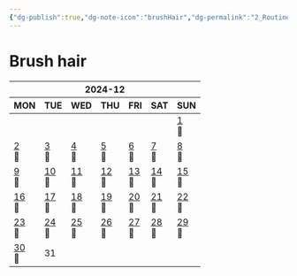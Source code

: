 ```yaml
---
{"dg-publish":true,"dg-note-icon":"brushHair","dg-permalink":"2_Routine/3_Monthly/Overview/brushHair","tags":["monthly","brushHair","overview"],"permalink":"/2_Routine/3_Monthly/Overview/brushHair/","dgPassFrontmatter":true,"noteIcon":"brushHair"}
---
```


# Brush hair
<table class="habitt" style="width: 100%;"><thead><tr><th class="habitt-head" colspan="7">2024-12</th></tr><tr><th class="habitt-th habitt-th-0">MON</th><th class="habitt-th habitt-th-1">TUE</th><th class="habitt-th habitt-th-2">WED</th><th class="habitt-th habitt-th-3">THU</th><th class="habitt-th habitt-th-4">FRI</th><th class="habitt-th habitt-th-5">SAT</th><th class="habitt-th habitt-th-6">SUN</th></tr></thead><tbody><tr><td class="habitt-td habitt-td--disabled "><div class="habitt-c"><div class="habitt-date"></div><div class="habitt-dots"></div></div></td><td class="habitt-td habitt-td--disabled "><div class="habitt-c"><div class="habitt-date"></div><div class="habitt-dots"></div></div></td><td class="habitt-td habitt-td--disabled "><div class="habitt-c"><div class="habitt-date"></div><div class="habitt-dots"></div></div></td><td class="habitt-td habitt-td--disabled "><div class="habitt-c"><div class="habitt-date"></div><div class="habitt-dots"></div></div></td><td class="habitt-td habitt-td--disabled "><div class="habitt-c"><div class="habitt-date"></div><div class="habitt-dots"></div></div></td><td class="habitt-td habitt-td--disabled "><div class="habitt-c"><div class="habitt-date"></div><div class="habitt-dots"></div></div></td><td class="habitt-td habitt-td--1 habitt-td--checked"><div class="habitt-c"><div class="habitt-date"><a class="internal-link" data-href="2_Routine/1_Daily/Health/2024-12-01.md" target="_blank" rel="noopener" href="2_Routine/1_Daily/Health/2024-12-01.md">1</a></div><div class="habitt-dots"><div class="habit-content">🪮
</div></div></div></td></tr><tr><td class="habitt-td habitt-td--2 habitt-td--checked"><div class="habitt-c"><div class="habitt-date"><a class="internal-link" data-href="2_Routine/1_Daily/Health/2024-12-02.md" target="_blank" rel="noopener" href="2_Routine/1_Daily/Health/2024-12-02.md">2</a></div><div class="habitt-dots"><div class="habit-content">🪮
</div></div></div></td><td class="habitt-td habitt-td--3 habitt-td--checked"><div class="habitt-c"><div class="habitt-date"><a class="internal-link" data-href="2_Routine/1_Daily/Health/2024-12-03.md" target="_blank" rel="noopener" href="2_Routine/1_Daily/Health/2024-12-03.md">3</a></div><div class="habitt-dots"><div class="habit-content">🪮
</div></div></div></td><td class="habitt-td habitt-td--4 habitt-td--checked"><div class="habitt-c"><div class="habitt-date"><a class="internal-link" data-href="2_Routine/1_Daily/Health/2024-12-04.md" target="_blank" rel="noopener" href="2_Routine/1_Daily/Health/2024-12-04.md">4</a></div><div class="habitt-dots"><div class="habit-content">🪮
</div></div></div></td><td class="habitt-td habitt-td--5 habitt-td--checked"><div class="habitt-c"><div class="habitt-date"><a class="internal-link" data-href="2_Routine/1_Daily/Health/2024-12-05.md" target="_blank" rel="noopener" href="2_Routine/1_Daily/Health/2024-12-05.md">5</a></div><div class="habitt-dots"><div class="habit-content">🪮
</div></div></div></td><td class="habitt-td habitt-td--6 habitt-td--checked"><div class="habitt-c"><div class="habitt-date"><a class="internal-link" data-href="2_Routine/1_Daily/Health/2024-12-06.md" target="_blank" rel="noopener" href="2_Routine/1_Daily/Health/2024-12-06.md">6</a></div><div class="habitt-dots"><div class="habit-content">🪮
</div></div></div></td><td class="habitt-td habitt-td--7 habitt-td--checked"><div class="habitt-c"><div class="habitt-date"><a class="internal-link" data-href="2_Routine/1_Daily/Health/2024-12-07.md" target="_blank" rel="noopener" href="2_Routine/1_Daily/Health/2024-12-07.md">7</a></div><div class="habitt-dots"><div class="habit-content">🪮
</div></div></div></td><td class="habitt-td habitt-td--8 habitt-td--checked"><div class="habitt-c"><div class="habitt-date"><a class="internal-link" data-href="2_Routine/1_Daily/Health/2024-12-08.md" target="_blank" rel="noopener" href="2_Routine/1_Daily/Health/2024-12-08.md">8</a></div><div class="habitt-dots"><div class="habit-content">🪮
</div></div></div></td></tr><tr><td class="habitt-td habitt-td--9 habitt-td--checked"><div class="habitt-c"><div class="habitt-date"><a class="internal-link" data-href="2_Routine/1_Daily/Health/2024-12-09.md" target="_blank" rel="noopener" href="2_Routine/1_Daily/Health/2024-12-09.md">9</a></div><div class="habitt-dots"><div class="habit-content">🪮
</div></div></div></td><td class="habitt-td habitt-td--10 habitt-td--checked"><div class="habitt-c"><div class="habitt-date"><a class="internal-link" data-href="2_Routine/1_Daily/Health/2024-12-10.md" target="_blank" rel="noopener" href="2_Routine/1_Daily/Health/2024-12-10.md">10</a></div><div class="habitt-dots"><div class="habit-content">🪮
</div></div></div></td><td class="habitt-td habitt-td--11 habitt-td--checked"><div class="habitt-c"><div class="habitt-date"><a class="internal-link" data-href="2_Routine/1_Daily/Health/2024-12-11.md" target="_blank" rel="noopener" href="2_Routine/1_Daily/Health/2024-12-11.md">11</a></div><div class="habitt-dots"><div class="habit-content">🪮
</div></div></div></td><td class="habitt-td habitt-td--12 habitt-td--checked"><div class="habitt-c"><div class="habitt-date"><a class="internal-link" data-href="2_Routine/1_Daily/Health/2024-12-12.md" target="_blank" rel="noopener" href="2_Routine/1_Daily/Health/2024-12-12.md">12</a></div><div class="habitt-dots"><div class="habit-content">🪮
</div></div></div></td><td class="habitt-td habitt-td--13 habitt-td--checked"><div class="habitt-c"><div class="habitt-date"><a class="internal-link" data-href="2_Routine/1_Daily/Health/2024-12-13.md" target="_blank" rel="noopener" href="2_Routine/1_Daily/Health/2024-12-13.md">13</a></div><div class="habitt-dots"><div class="habit-content">🪮
</div></div></div></td><td class="habitt-td habitt-td--14 habitt-td--checked"><div class="habitt-c"><div class="habitt-date"><a class="internal-link" data-href="2_Routine/1_Daily/Health/2024-12-14.md" target="_blank" rel="noopener" href="2_Routine/1_Daily/Health/2024-12-14.md">14</a></div><div class="habitt-dots"><div class="habit-content">🪮
</div></div></div></td><td class="habitt-td habitt-td--15 habitt-td--checked"><div class="habitt-c"><div class="habitt-date"><a class="internal-link" data-href="2_Routine/1_Daily/Health/2024-12-15.md" target="_blank" rel="noopener" href="2_Routine/1_Daily/Health/2024-12-15.md">15</a></div><div class="habitt-dots"><div class="habit-content">🪮
</div></div></div></td></tr><tr><td class="habitt-td habitt-td--16 habitt-td--checked"><div class="habitt-c"><div class="habitt-date"><a class="internal-link" data-href="2_Routine/1_Daily/Health/2024-12-16.md" target="_blank" rel="noopener" href="2_Routine/1_Daily/Health/2024-12-16.md">16</a></div><div class="habitt-dots"><div class="habit-content">🪮
</div></div></div></td><td class="habitt-td habitt-td--17 habitt-td--checked"><div class="habitt-c"><div class="habitt-date"><a class="internal-link" data-href="2_Routine/1_Daily/Health/2024-12-17.md" target="_blank" rel="noopener" href="2_Routine/1_Daily/Health/2024-12-17.md">17</a></div><div class="habitt-dots"><div class="habit-content">🪮
</div></div></div></td><td class="habitt-td habitt-td--18 habitt-td--checked"><div class="habitt-c"><div class="habitt-date"><a class="internal-link" data-href="2_Routine/1_Daily/Health/2024-12-18.md" target="_blank" rel="noopener" href="2_Routine/1_Daily/Health/2024-12-18.md">18</a></div><div class="habitt-dots"><div class="habit-content">🪮
</div></div></div></td><td class="habitt-td habitt-td--19 habitt-td--checked"><div class="habitt-c"><div class="habitt-date"><a class="internal-link" data-href="2_Routine/1_Daily/Health/2024-12-19.md" target="_blank" rel="noopener" href="2_Routine/1_Daily/Health/2024-12-19.md">19</a></div><div class="habitt-dots"><div class="habit-content">🪮
</div></div></div></td><td class="habitt-td habitt-td--20 habitt-td--checked"><div class="habitt-c"><div class="habitt-date"><a class="internal-link" data-href="2_Routine/1_Daily/Health/2024-12-20.md" target="_blank" rel="noopener" href="2_Routine/1_Daily/Health/2024-12-20.md">20</a></div><div class="habitt-dots"><div class="habit-content">🪮
</div></div></div></td><td class="habitt-td habitt-td--21 habitt-td--checked"><div class="habitt-c"><div class="habitt-date"><a class="internal-link" data-href="2_Routine/1_Daily/Health/2024-12-21.md" target="_blank" rel="noopener" href="2_Routine/1_Daily/Health/2024-12-21.md">21</a></div><div class="habitt-dots"><div class="habit-content">🪮
</div></div></div></td><td class="habitt-td habitt-td--22 habitt-td--checked"><div class="habitt-c"><div class="habitt-date"><a class="internal-link" data-href="2_Routine/1_Daily/Health/2024-12-22.md" target="_blank" rel="noopener" href="2_Routine/1_Daily/Health/2024-12-22.md">22</a></div><div class="habitt-dots"><div class="habit-content">🪮
</div></div></div></td></tr><tr><td class="habitt-td habitt-td--23 habitt-td--checked"><div class="habitt-c"><div class="habitt-date"><a class="internal-link" data-href="2_Routine/1_Daily/Health/2024-12-23.md" target="_blank" rel="noopener" href="2_Routine/1_Daily/Health/2024-12-23.md">23</a></div><div class="habitt-dots"><div class="habit-content">🪮
</div></div></div></td><td class="habitt-td habitt-td--24 habitt-td--checked"><div class="habitt-c"><div class="habitt-date"><a class="internal-link" data-href="2_Routine/1_Daily/Health/2024-12-24.md" target="_blank" rel="noopener" href="2_Routine/1_Daily/Health/2024-12-24.md">24</a></div><div class="habitt-dots"><div class="habit-content">🪮
</div></div></div></td><td class="habitt-td habitt-td--25 habitt-td--checked"><div class="habitt-c"><div class="habitt-date"><a class="internal-link" data-href="2_Routine/1_Daily/Health/2024-12-25.md" target="_blank" rel="noopener" href="2_Routine/1_Daily/Health/2024-12-25.md">25</a></div><div class="habitt-dots"><div class="habit-content">🪮
</div></div></div></td><td class="habitt-td habitt-td--26 habitt-td--checked"><div class="habitt-c"><div class="habitt-date"><a class="internal-link" data-href="2_Routine/1_Daily/Health/2024-12-26.md" target="_blank" rel="noopener" href="2_Routine/1_Daily/Health/2024-12-26.md">26</a></div><div class="habitt-dots"><div class="habit-content">🪮
</div></div></div></td><td class="habitt-td habitt-td--27 habitt-td--checked"><div class="habitt-c"><div class="habitt-date"><a class="internal-link" data-href="2_Routine/1_Daily/Health/2024-12-27.md" target="_blank" rel="noopener" href="2_Routine/1_Daily/Health/2024-12-27.md">27</a></div><div class="habitt-dots"><div class="habit-content">🪮
</div></div></div></td><td class="habitt-td habitt-td--28 habitt-td--checked"><div class="habitt-c"><div class="habitt-date"><a class="internal-link" data-href="2_Routine/1_Daily/Health/2024-12-28.md" target="_blank" rel="noopener" href="2_Routine/1_Daily/Health/2024-12-28.md">28</a></div><div class="habitt-dots"><div class="habit-content">🪮
</div></div></div></td><td class="habitt-td habitt-td--29 habitt-td--checked"><div class="habitt-c"><div class="habitt-date"><a class="internal-link" data-href="2_Routine/1_Daily/Beauty/2024-12-29.md" target="_blank" rel="noopener" href="2_Routine/1_Daily/Beauty/2024-12-29.md">29</a></div><div class="habitt-dots"><div class="habit-content">🪮
</div></div></div></td></tr><tr><td class="habitt-td habitt-td--30 habitt-td--checked"><div class="habitt-c"><div class="habitt-date"><a class="internal-link" data-href="2_Routine/1_Daily/Beauty/2024-12-30.md" target="_blank" rel="noopener" href="2_Routine/1_Daily/Beauty/2024-12-30.md">30</a></div><div class="habitt-dots"><div class="habit-content">🪮
</div></div></div></td><td class="habitt-td habitt-td--31 "><div class="habitt-c"><div class="habitt-date">31</div><div class="habitt-dots"></div></div></td><td class="habitt-td habitt-td--disabled "><div class="habitt-c"><div class="habitt-date"></div><div class="habitt-dots"></div></div></td><td class="habitt-td habitt-td--disabled "><div class="habitt-c"><div class="habitt-date"></div><div class="habitt-dots"></div></div></td><td class="habitt-td habitt-td--disabled "><div class="habitt-c"><div class="habitt-date"></div><div class="habitt-dots"></div></div></td><td class="habitt-td habitt-td--disabled "><div class="habitt-c"><div class="habitt-date"></div><div class="habitt-dots"></div></div></td><td class="habitt-td habitt-td--disabled "><div class="habitt-c"><div class="habitt-date"></div><div class="habitt-dots"></div></div></td></tr></tbody></table>
